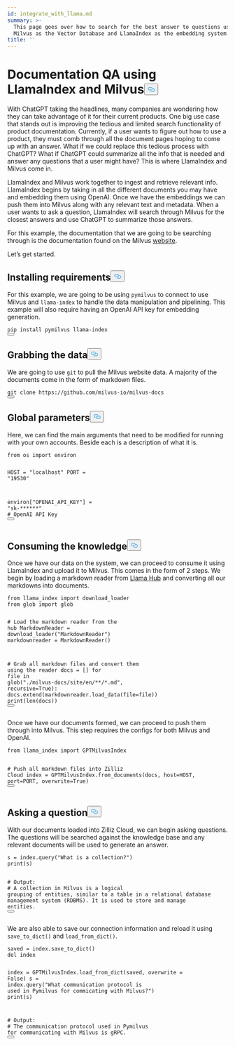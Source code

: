 ```yaml
---
id: integrate_with_llama.md
summary: >-
  This page goes over how to search for the best answer to questions using
  Milvus as the Vector Database and LlamaIndex as the embedding system.
title: ''
---
```

<h1 id="Documentation-QA-using-LlamaIndex-and-Milvus" class="common-anchor-header">Documentation QA using LlamaIndex and Milvus<button data-href="#Documentation-QA-using-LlamaIndex-and-Milvus" class="anchor-icon" translate="no">
      <svg translate="no"
        aria-hidden="true"
        focusable="false"
        height="20"
        version="1.1"
        viewBox="0 0 16 16"
        width="16"
      >
        <path
          fill="#0092E4"
          fill-rule="evenodd"
          d="M4 9h1v1H4c-1.5 0-3-1.69-3-3.5S2.55 3 4 3h4c1.45 0 3 1.69 3 3.5 0 1.41-.91 2.72-2 3.25V8.59c.58-.45 1-1.27 1-2.09C10 5.22 8.98 4 8 4H4c-.98 0-2 1.22-2 2.5S3 9 4 9zm9-3h-1v1h1c1 0 2 1.22 2 2.5S13.98 12 13 12H9c-.98 0-2-1.22-2-2.5 0-.83.42-1.64 1-2.09V6.25c-1.09.53-2 1.84-2 3.25C6 11.31 7.55 13 9 13h4c1.45 0 3-1.69 3-3.5S14.5 6 13 6z"
        ></path>
      </svg>
    </button></h1><p>With ChatGPT taking the headlines, many companies are wondering how they can take advantage of it for their current products. One big use case that stands out is improving the tedious and limited search functionality of product documentation. Currently, if a user wants to figure out how to use a product, they must comb through all the document pages hoping to come up with an answer. What if we could replace this tedious process with ChatGPT? What if ChatGPT could summarize all the info that is needed and answer any questions that a user might have?  This is where LlamaIndex and Milvus come in.</p>
<p>LlamaIndex and Milvus work together to ingest and retrieve relevant info. LlamaIndex begins by taking in all the different documents you may have and embedding them using OpenAI. Once we have the embeddings we can push them into Milvus along with any relevant text and metadata. When a user wants to ask a question, LlamaIndex will search through Milvus for the closest answers and use ChatGPT to summarize those answers.</p>
<p>For this example, the documentation that we are going to be searching through is the documentation found on the Milvus <a href="/docs/v2.2.x/milvus.io/docs">website</a>.</p>
<p>Let’s get started.</p>
<h2 id="Installing-requirements" class="common-anchor-header">Installing requirements<button data-href="#Installing-requirements" class="anchor-icon" translate="no">
      <svg translate="no"
        aria-hidden="true"
        focusable="false"
        height="20"
        version="1.1"
        viewBox="0 0 16 16"
        width="16"
      >
        <path
          fill="#0092E4"
          fill-rule="evenodd"
          d="M4 9h1v1H4c-1.5 0-3-1.69-3-3.5S2.55 3 4 3h4c1.45 0 3 1.69 3 3.5 0 1.41-.91 2.72-2 3.25V8.59c.58-.45 1-1.27 1-2.09C10 5.22 8.98 4 8 4H4c-.98 0-2 1.22-2 2.5S3 9 4 9zm9-3h-1v1h1c1 0 2 1.22 2 2.5S13.98 12 13 12H9c-.98 0-2-1.22-2-2.5 0-.83.42-1.64 1-2.09V6.25c-1.09.53-2 1.84-2 3.25C6 11.31 7.55 13 9 13h4c1.45 0 3-1.69 3-3.5S14.5 6 13 6z"
        ></path>
      </svg>
    </button></h2><p>For this example, we are going to be using <code translate="no">pymilvus</code> to connect to use Milvus and <code translate="no">llama-index</code> to handle the data manipulation and pipelining. This example will also require having an OpenAI API key for embedding generation.</p>
<pre><code translate="no" class="language-shell">pip install pymilvus llama-index
<button class="copy-code-btn"></button></code></pre>
<h2 id="Grabbing-the-data" class="common-anchor-header">Grabbing the data<button data-href="#Grabbing-the-data" class="anchor-icon" translate="no">
      <svg translate="no"
        aria-hidden="true"
        focusable="false"
        height="20"
        version="1.1"
        viewBox="0 0 16 16"
        width="16"
      >
        <path
          fill="#0092E4"
          fill-rule="evenodd"
          d="M4 9h1v1H4c-1.5 0-3-1.69-3-3.5S2.55 3 4 3h4c1.45 0 3 1.69 3 3.5 0 1.41-.91 2.72-2 3.25V8.59c.58-.45 1-1.27 1-2.09C10 5.22 8.98 4 8 4H4c-.98 0-2 1.22-2 2.5S3 9 4 9zm9-3h-1v1h1c1 0 2 1.22 2 2.5S13.98 12 13 12H9c-.98 0-2-1.22-2-2.5 0-.83.42-1.64 1-2.09V6.25c-1.09.53-2 1.84-2 3.25C6 11.31 7.55 13 9 13h4c1.45 0 3-1.69 3-3.5S14.5 6 13 6z"
        ></path>
      </svg>
    </button></h2><p>We are going to use <code translate="no">git</code> to pull the Milvus website data. A majority of the documents come in the form of markdown files.</p>
<pre><code translate="no" class="language-shell">git <span class="hljs-built_in">clone</span> https://github.com/milvus-io/milvus-docs
<button class="copy-code-btn"></button></code></pre>
<h2 id="Global-parameters" class="common-anchor-header">Global parameters<button data-href="#Global-parameters" class="anchor-icon" translate="no">
      <svg translate="no"
        aria-hidden="true"
        focusable="false"
        height="20"
        version="1.1"
        viewBox="0 0 16 16"
        width="16"
      >
        <path
          fill="#0092E4"
          fill-rule="evenodd"
          d="M4 9h1v1H4c-1.5 0-3-1.69-3-3.5S2.55 3 4 3h4c1.45 0 3 1.69 3 3.5 0 1.41-.91 2.72-2 3.25V8.59c.58-.45 1-1.27 1-2.09C10 5.22 8.98 4 8 4H4c-.98 0-2 1.22-2 2.5S3 9 4 9zm9-3h-1v1h1c1 0 2 1.22 2 2.5S13.98 12 13 12H9c-.98 0-2-1.22-2-2.5 0-.83.42-1.64 1-2.09V6.25c-1.09.53-2 1.84-2 3.25C6 11.31 7.55 13 9 13h4c1.45 0 3-1.69 3-3.5S14.5 6 13 6z"
        ></path>
      </svg>
    </button></h2><p>Here, we can find the main arguments that need to be modified for running with your own accounts. Beside each is a description of what it is.</p>
<pre><code translate="no" class="language-python"><span class="hljs-keyword">from</span> os <span class="hljs-keyword">import</span> environ

HOST = <span class="hljs-string">&quot;localhost&quot;</span>
PORT = <span class="hljs-string">&quot;19530&quot;</span> 

environ[<span class="hljs-string">&quot;OPENAI_API_KEY&quot;</span>] = <span class="hljs-string">&quot;sk-******&quot;</span> <span class="hljs-comment"># OpenAI API Key</span>
<button class="copy-code-btn"></button></code></pre>
<h2 id="Consuming-the-knowledge" class="common-anchor-header">Consuming the knowledge<button data-href="#Consuming-the-knowledge" class="anchor-icon" translate="no">
      <svg translate="no"
        aria-hidden="true"
        focusable="false"
        height="20"
        version="1.1"
        viewBox="0 0 16 16"
        width="16"
      >
        <path
          fill="#0092E4"
          fill-rule="evenodd"
          d="M4 9h1v1H4c-1.5 0-3-1.69-3-3.5S2.55 3 4 3h4c1.45 0 3 1.69 3 3.5 0 1.41-.91 2.72-2 3.25V8.59c.58-.45 1-1.27 1-2.09C10 5.22 8.98 4 8 4H4c-.98 0-2 1.22-2 2.5S3 9 4 9zm9-3h-1v1h1c1 0 2 1.22 2 2.5S13.98 12 13 12H9c-.98 0-2-1.22-2-2.5 0-.83.42-1.64 1-2.09V6.25c-1.09.53-2 1.84-2 3.25C6 11.31 7.55 13 9 13h4c1.45 0 3-1.69 3-3.5S14.5 6 13 6z"
        ></path>
      </svg>
    </button></h2><p>Once we have our data on the system, we can proceed to consume it using LlamaIndex and upload it to Milvus. This comes in the form of 2 steps. We begin by loading a markdown reader from <a href="https://llamahub.ai">Llama Hub</a> and converting all our markdowns into documents.</p>
<pre><code translate="no" class="language-python"><span class="hljs-keyword">from</span> llama_index <span class="hljs-keyword">import</span> download_loader
<span class="hljs-keyword">from</span> glob <span class="hljs-keyword">import</span> glob

<span class="hljs-comment"># Load the markdown reader from the hub</span>
MarkdownReader = download_loader(<span class="hljs-string">&quot;MarkdownReader&quot;</span>)
markdownreader = MarkdownReader()

<span class="hljs-comment"># Grab all markdown files and convert them using the reader</span>
docs = []
<span class="hljs-keyword">for</span> file <span class="hljs-keyword">in</span> glob(<span class="hljs-string">&quot;./milvus-docs/site/en/**/*.md&quot;</span>, recursive=<span class="hljs-literal">True</span>):
    docs.extend(markdownreader.load_data(file=file))
<span class="hljs-built_in">print</span>(<span class="hljs-built_in">len</span>(docs))
<button class="copy-code-btn"></button></code></pre>
<p>Once we have our documents formed, we can proceed to push them through into Milvus. This step requires the configs for both Milvus and OpenAI.</p>
<pre><code translate="no" class="language-python"><span class="hljs-keyword">from</span> llama_index <span class="hljs-keyword">import</span> GPTMilvusIndex

<span class="hljs-comment"># Push all markdown files into Zilliz Cloud</span>
index = GPTMilvusIndex.from_documents(docs, host=HOST, port=PORT, overwrite=<span class="hljs-literal">True</span>)
<button class="copy-code-btn"></button></code></pre>
<h2 id="Asking-a-question" class="common-anchor-header">Asking a question<button data-href="#Asking-a-question" class="anchor-icon" translate="no">
      <svg translate="no"
        aria-hidden="true"
        focusable="false"
        height="20"
        version="1.1"
        viewBox="0 0 16 16"
        width="16"
      >
        <path
          fill="#0092E4"
          fill-rule="evenodd"
          d="M4 9h1v1H4c-1.5 0-3-1.69-3-3.5S2.55 3 4 3h4c1.45 0 3 1.69 3 3.5 0 1.41-.91 2.72-2 3.25V8.59c.58-.45 1-1.27 1-2.09C10 5.22 8.98 4 8 4H4c-.98 0-2 1.22-2 2.5S3 9 4 9zm9-3h-1v1h1c1 0 2 1.22 2 2.5S13.98 12 13 12H9c-.98 0-2-1.22-2-2.5 0-.83.42-1.64 1-2.09V6.25c-1.09.53-2 1.84-2 3.25C6 11.31 7.55 13 9 13h4c1.45 0 3-1.69 3-3.5S14.5 6 13 6z"
        ></path>
      </svg>
    </button></h2><p>With our documents loaded into Zilliz Cloud, we can begin asking questions. The questions will be searched against the knowledge base and any relevant documents will be used to generate an answer.</p>
<pre><code translate="no" class="language-python">s = index.query(<span class="hljs-string">&quot;What is a collection?&quot;</span>)
<span class="hljs-built_in">print</span>(s)

<span class="hljs-comment"># Output:</span>
<span class="hljs-comment"># A collection in Milvus is a logical grouping of entities, similar to a table in a relational database management system (RDBMS). It is used to store and manage entities.</span>
<button class="copy-code-btn"></button></code></pre>
<p>We are also able to save our connection information and reload it using <code translate="no">save_to_dict()</code> and <code translate="no">load_from_dict()</code>.</p>
<pre><code translate="no" class="language-python">saved = index.save_to_dict()
<span class="hljs-keyword">del</span> index

index = GPTMilvusIndex.load_from_dict(saved, overwrite = <span class="hljs-literal">False</span>)
s = index.query(<span class="hljs-string">&quot;What communication protocol is used in Pymilvus for commicating with Milvus?&quot;</span>)
<span class="hljs-built_in">print</span>(s)

<span class="hljs-comment"># Output:</span>
<span class="hljs-comment"># The communication protocol used in Pymilvus for communicating with Milvus is gRPC.</span>
<button class="copy-code-btn"></button></code></pre>
